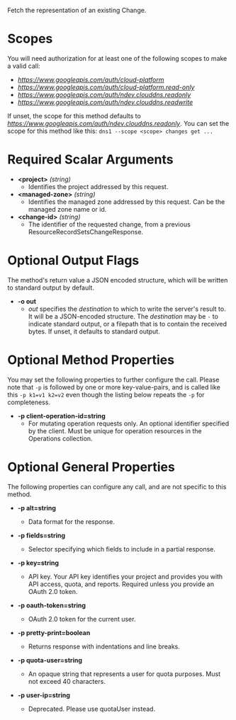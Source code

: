 Fetch the representation of an existing Change.
# Scopes

You will need authorization for at least one of the following scopes to make a valid call:

* *https://www.googleapis.com/auth/cloud-platform*
* *https://www.googleapis.com/auth/cloud-platform.read-only*
* *https://www.googleapis.com/auth/ndev.clouddns.readonly*
* *https://www.googleapis.com/auth/ndev.clouddns.readwrite*

If unset, the scope for this method defaults to *https://www.googleapis.com/auth/ndev.clouddns.readonly*.
You can set the scope for this method like this: `dns1 --scope <scope> changes get ...`
# Required Scalar Arguments
* **&lt;project&gt;** *(string)*
    - Identifies the project addressed by this request.
* **&lt;managed-zone&gt;** *(string)*
    - Identifies the managed zone addressed by this request. Can be the managed zone name or id.
* **&lt;change-id&gt;** *(string)*
    - The identifier of the requested change, from a previous ResourceRecordSetsChangeResponse.

# Optional Output Flags

The method's return value a JSON encoded structure, which will be written to standard output by default.

* **-o out**
    - *out* specifies the *destination* to which to write the server's result to.
      It will be a JSON-encoded structure.
      The *destination* may be `-` to indicate standard output, or a filepath that is to contain the received bytes.
      If unset, it defaults to standard output.
# Optional Method Properties

You may set the following properties to further configure the call. Please note that `-p` is followed by one 
or more key-value-pairs, and is called like this `-p k1=v1 k2=v2` even though the listing below repeats the
`-p` for completeness.

* **-p client-operation-id=string**
    - For mutating operation requests only. An optional identifier specified by the client. Must be unique for operation resources in the Operations collection.

# Optional General Properties

The following properties can configure any call, and are not specific to this method.

* **-p alt=string**
    - Data format for the response.

* **-p fields=string**
    - Selector specifying which fields to include in a partial response.

* **-p key=string**
    - API key. Your API key identifies your project and provides you with API access, quota, and reports. Required unless you provide an OAuth 2.0 token.

* **-p oauth-token=string**
    - OAuth 2.0 token for the current user.

* **-p pretty-print=boolean**
    - Returns response with indentations and line breaks.

* **-p quota-user=string**
    - An opaque string that represents a user for quota purposes. Must not exceed 40 characters.

* **-p user-ip=string**
    - Deprecated. Please use quotaUser instead.
